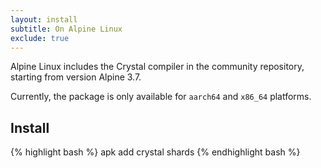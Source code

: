 ```yaml
---
layout: install
subtitle: On Alpine Linux
exclude: true
---
```


Alpine Linux includes the Crystal compiler in the community repository, starting from version Alpine 3.7.

Currently, the package is only available for `aarch64` and `x86_64` platforms.

## Install

<div class="code_section">
{% highlight bash %}
apk add crystal shards
{% endhighlight bash %}
</div>
